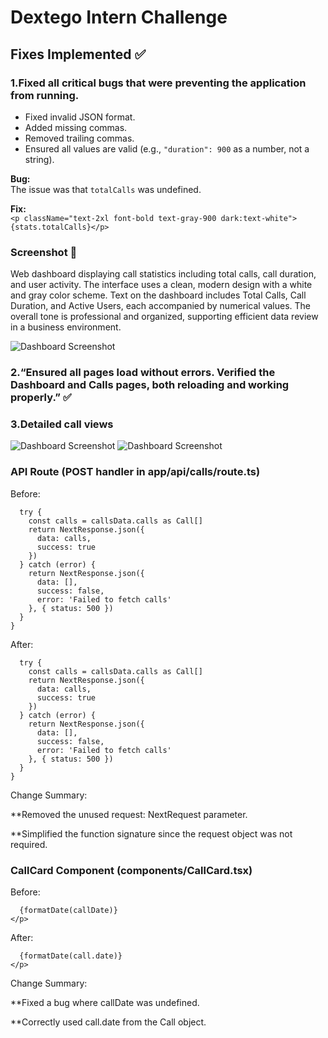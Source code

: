 # Dextego Intern Challenge

## Fixes Implemented ✅

### 1.Fixed all critical bugs that were preventing the application from running. 
- Fixed invalid JSON format.  
- Added missing commas.  
- Removed trailing commas.  
- Ensured all values are valid (e.g., `"duration": 900` as a number, not a string).

**Bug:**  
The issue was that `totalCalls` was undefined.  

**Fix:**  
```<p className="text-2xl font-bold text-gray-900 dark:text-white">{stats.totalCalls}</p> ```


### Screenshot 📸  

Web dashboard displaying call statistics including total calls, call duration, and user activity. The interface uses a clean, modern design with a white and gray color scheme. Text on the dashboard includes Total Calls, Call Duration, and Active Users, each accompanied by numerical values. The overall tone is professional and organized, supporting efficient data review in a business environment.

![Dashboard Screenshot](https://github.com/sourabhmagadum05/dextego-intern-challenge/blob/main/screenshots/dashboard.png?raw=true)

### 2.“Ensured all pages load without errors. Verified the Dashboard and Calls pages, both reloading and working properly.” ✅


### 3.Detailed call views
![Dashboard Screenshot](https://github.com/sourabhmagadum05/dextego-intern-challenge/blob/main/screenshots/dashboard.png?raw=true)
![Dashboard Screenshot](https://github.com/sourabhmagadum05/dextego-intern-challenge/blob/main/screenshots/dashboardcall.png?raw=true)
### API Route (POST handler in app/api/calls/route.ts)
Before:
```export async function POST(request: NextRequest): Promise<NextResponse<ApiResponse<Call[]>>> {
  try {
    const calls = callsData.calls as Call[]
    return NextResponse.json({
      data: calls,
      success: true
    })
  } catch (error) {
    return NextResponse.json({
      data: [],
      success: false,
      error: 'Failed to fetch calls'
    }, { status: 500 })
  }
}
```
After:
```export async function POST(): Promise<NextResponse<ApiResponse<Call[]>>> {
  try {
    const calls = callsData.calls as Call[]
    return NextResponse.json({
      data: calls,
      success: true
    })
  } catch (error) {
    return NextResponse.json({
      data: [],
      success: false,
      error: 'Failed to fetch calls'
    }, { status: 500 })
  }
}
```
Change Summary:

**Removed the unused request: NextRequest parameter.

**Simplified the function signature since the request object was not required.
### CallCard Component (components/CallCard.tsx)
Before:
```<p className="text-sm text-gray-500 dark:text-gray-400">
  {formatDate(callDate)}
</p>
```
After:
```<p className="text-sm text-gray-500 dark:text-gray-400">
  {formatDate(call.date)}
</p>
```
Change Summary:

**Fixed a bug where callDate was undefined.

**Correctly used call.date from the Call object.
